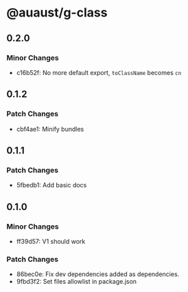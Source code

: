 # @auaust/g-class

## 0.2.0

### Minor Changes

- c16b52f: No more default export, `toClassName` becomes `cn`

## 0.1.2

### Patch Changes

- cbf4ae1: Minify bundles

## 0.1.1

### Patch Changes

- 5fbedb1: Add basic docs

## 0.1.0

### Minor Changes

- ff39d57: V1 should work

### Patch Changes

- 86bec0e: Fix dev dependencies added as dependencies.
- 9fbd3f2: Set files allowlist in package.json
